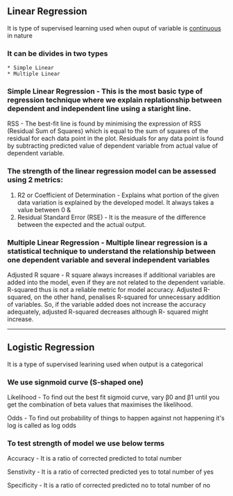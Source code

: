 ## Linear Regression
  It is type of supervised learning used when ouput of variable is <u> continuous </u> in nature
  
### It can be divides in two types 
    * Simple Linear 
    * Multiple Linear 
   
### Simple Linear Regression  - This is the most basic type of regression technique where we explain replationship between dependent and independent line using a                                       staright line.

 RSS - The best-fit line is found by minimising the expression of RSS (Residual Sum of Squares) which is equal to the sum of squares of                        the  residual for each data point in the plot. Residuals for any data point is found by subtracting predicted value of dependent variable from actual value of dependent variable. 
   
### The strength of the linear regression model can be assessed using 2 metrics:
   1. R2 or Coefficient of Determination - Explains what portion of the given data variation is explained by the developed model. It always takes a value between 0 & 
   2. Residual Standard Error (RSE)      - It is the measure of the difference between the expected and the actual output. <br>
 

  
### Multiple Linear Regression - Multiple linear regression is a statistical technique to understand the relationship between one dependent variable and several                                          independent variables
  
 Adjusted R square  -  R square always increases if additional variables are added into the model, even if they are not related to the dependent                variable. R-squared thus is not a reliable metric for model accuracy. Adjusted R-squared, on the other hand, penalises R-squared for unnecessary                       addition of variables. So, if the variable added does not increase the accuracy adequately, adjusted R-squared decreases although R-                                   squared might increase. 
  
  ---
  
 
## Logistic Regression
     
   It is a type of supervised learining used when output is a categorical
     
### We use signmoid curve (S-shaped one)
   
 Likelihood -  To find out the best fit sigmoid curve, vary β0 and β1 until you get the combination of beta values
                  that maximises the likelihood.
                  
  Odds        -  To find out probability of things to happen against not happening it's log is called as log odds   
   
### To test strength of model we use below terms
    
   Accuracy    -  It is a ratio of corrected predicted to total number
   
   Senstivity  - It is a ratio of corrected predicted yes to total number of yes
   
   Specificity  - It is a ratio of corrected predicted no to total number of no
   
   
   
